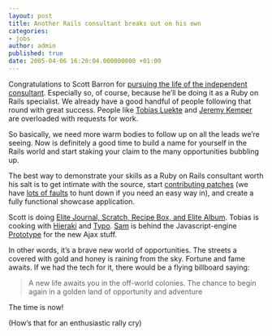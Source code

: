 ```yaml
---
layout: post
title: Another Rails consultant breaks out on his own
categories:
- jobs
author: admin
published: true
date: 2005-04-06 16:20:04.000000000 +01:00
---
```

<p>Congratulations to Scott Barron for <a href="http://scott.elitists.net/users/scott/posts/open-for-business">pursuing the life of the independent consultant</a>. Especially so, of course, because he&#8217;ll be doing it as a Ruby on Rails specialist. We already have a good handful of people following that round with great success. People like <a href="http://www.leetsoft.com/">Tobias Luekte</a> and <a href="http://bitsweat.net/">Jeremy Kemper</a> are overloaded with requests for work.</p>
<p>So basically, we need more warm bodies to follow up on all the leads we&#8217;re seeing. Now is definitely a good time to build a name for yourself in the Rails world and start staking your claim to the many opportunities bubbling up.</p>
<p>The best way to demonstrate your skills as a Ruby on Rails consultant worth his salt is to get intimate with the source, start <a href="http://dev.rubyonrails.com">contributing patches</a> (we have <a href="http://dev.rubyonrails.com/report/9">lots of faults</a> to hunt down if you need an easy way in), and create a fully functional showcase application.</p>
<p>Scott is doing <a href="http://dev.elitists.textdriven.com/">Elite Journal, Scratch, Recipe Box, and Elite Album</a>. Tobias is cooking with <a href="http://www.hieraki.org/">Hieraki</a> and <a href="http://typo.leetsoft.com/">Typo</a>. <a href="http://conio.net/">Sam</a> is behind the Javascript-engine <a href="http://prototype.conio.net/">Prototype</a> for the new Ajax stuff.</p>
<p>In other words, it&#8217;s a brave new world of opportunities. The streets a covered with gold and honey is raining from the sky. Fortune and fame awaits. If we had the tech for it, there would be a flying billboard saying:</p>
<blockquote>A new life awaits you in the off-world colonies. The chance to begin again in a golden land of opportunity and adventure</blockquote>
<p>The time is now!</p>
<p>(How&#8217;s that for an enthusiastic rally cry)</p>